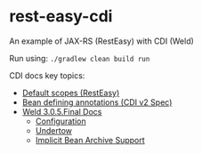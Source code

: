 # rest-easy-cdi
An example of JAX-RS (RestEasy) with CDI (Weld)

Run using:
`./gradlew clean build run`

CDI docs key topics:
- [Default scopes (RestEasy)](https://docs.jboss.org/resteasy/docs/3.6.2.Final/userguide/html/CDI.html#d4e2782)
- [Bean defining annotations (CDI v2 Spec)](http://docs.jboss.org/cdi/spec/2.0/cdi-spec.html#bean_defining_annotations)
- [Weld 3.0.5.Final Docs](https://docs.jboss.org/weld/reference/3.0.5.Final/en-US/html/index.html)
	- [Configuration](https://docs.jboss.org/weld/reference/3.0.5.Final/en-US/html/configure.html) 
	- [Undertow](http://docs.jboss.org/weld/reference/3.0.5.Final/en-US/html/environments.html#_undertow)
	- [Implicit Bean Archive Support](http://docs.jboss.org/weld/reference/3.0.5.Final/en-US/html/environments.html#_implicit_bean_archive_support)
